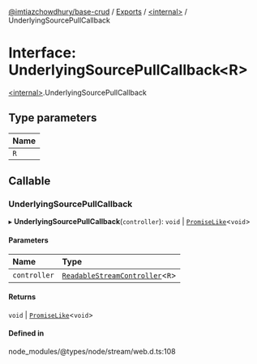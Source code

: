 [@imtiazchowdhury/base-crud](../README.md) / [Exports](../modules.md) / [\<internal\>](../modules/internal_.md) / UnderlyingSourcePullCallback

# Interface: UnderlyingSourcePullCallback\<R\>

[\<internal\>](../modules/internal_.md).UnderlyingSourcePullCallback

## Type parameters

| Name |
| :------ |
| `R` |

## Callable

### UnderlyingSourcePullCallback

▸ **UnderlyingSourcePullCallback**(`controller`): `void` \| [`PromiseLike`](internal_.PromiseLike.md)\<`void`\>

#### Parameters

| Name | Type |
| :------ | :------ |
| `controller` | [`ReadableStreamController`](../modules/internal_.md#readablestreamcontroller)\<`R`\> |

#### Returns

`void` \| [`PromiseLike`](internal_.PromiseLike.md)\<`void`\>

#### Defined in

node_modules/@types/node/stream/web.d.ts:108
